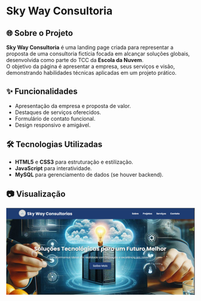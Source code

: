 # Sky Way Consultoria  

## 🌐 Sobre o Projeto  
**Sky Way Consultoria** é uma landing page criada para representar a proposta de uma consultoria fictícia focada em alcançar soluções globais, desenvolvida como parte do TCC da **Escola da Nuvem**.  
O objetivo da página é apresentar a empresa, seus serviços e visão, demonstrando habilidades técnicas aplicadas em um projeto prático.  

## ✨ Funcionalidades  
- Apresentação da empresa e proposta de valor.  
- Destaques de serviços oferecidos.  
- Formulário de contato funcional.  
- Design responsivo e amigável.  

## 🛠️ Tecnologias Utilizadas  
- **HTML5** e **CSS3** para estruturação e estilização.  
- **JavaScript** para interatividade.  
- **MySQL** para gerenciamento de dados (se houver backend).  

## 📷 Visualização  
![Sky Way Consultoria](./imgs/landing%20page.png)  

  
